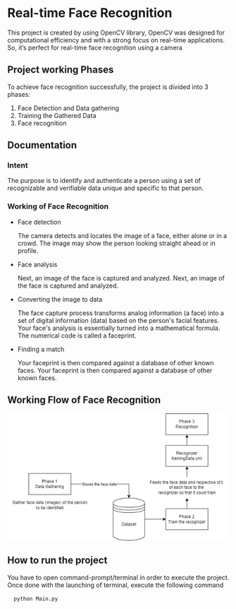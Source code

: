 
# Real-time Face Recognition

This project is created by using OpenCV library, OpenCV 
was designed for computational efficiency and with a 
strong focus on real-time applications. So, it’s perfect for 
real-time face recognition using a camera



## Project working Phases

To achieve face recognition successfully, the project is divided into 3 phases:

1. Face Detection and Data gathering
2. Training the Gathered Data
3. Face recognition


## Documentation

### Intent
The purpose is to identify and authenticate a person using a set of recognizable and verifiable data unique and specific to that person.

### Working of Face Recognition

- Face detection
    
    The camera detects and locates the image of a face, either alone or in a crowd. The image may show the person looking straight ahead or in profile.
- Face analysis

    Next, an image of the face is captured and analyzed. Next, an image of the face is captured and analyzed. 
- Converting the image to data

    The face capture process transforms analog information (a face) into a set of digital information (data) based on the person's facial features. Your face's analysis is essentially turned into a mathematical formula. The numerical code is called a faceprint. 
- Finding a match

    Your faceprint is then compared against a database of other known faces. Your faceprint is then compared against a database of other known faces.



## Working Flow of Face Recognition

![Flow diagram](flow-diagram.png)


## How to run the project

You have to open command-prompt/terminal in order to execute the project.
Once done with the launching of terminal, execute the following command

```bash
  python Main.py
```

